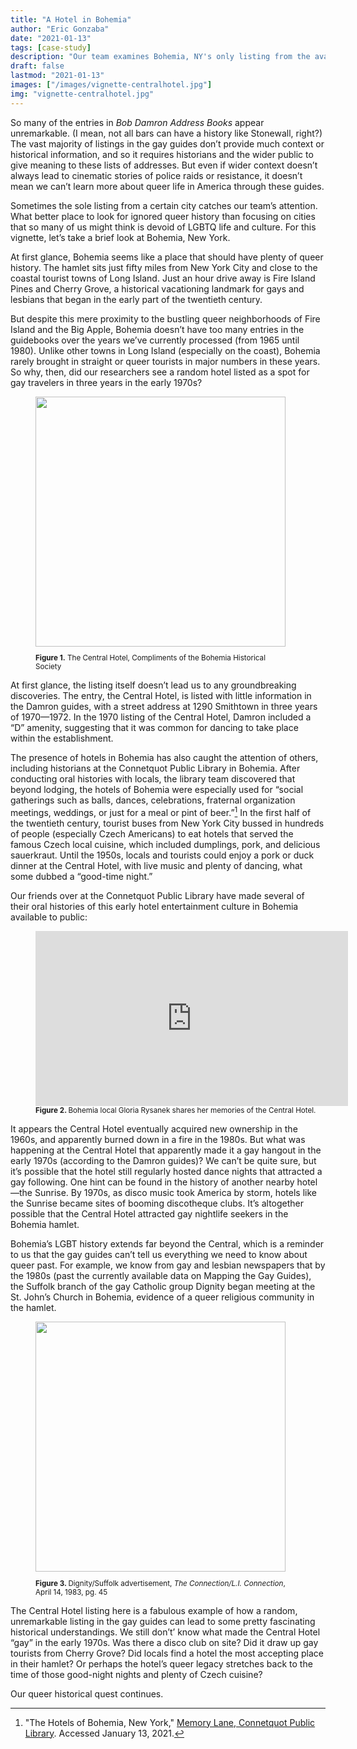 ```yaml
---
title: "A Hotel in Bohemia"
author: "Eric Gonzaba"
date: "2021-01-13"
tags: [case-study]
description: "Our team examines Bohemia, NY's only listing from the available data. What queer history can we learn from the Central Hotel?"
draft: false
lastmod: "2021-01-13"
images: ["/images/vignette-centralhotel.jpg"]
img: "vignette-centralhotel.jpg"
---
```

So many of the entries in _Bob Damron Address Books_ appear unremarkable. (I mean, not all bars can have a history like Stonewall, right?)  The vast majority of listings in the gay guides don’t provide much context or historical information, and so it requires historians and the wider public to give meaning to these lists of addresses. But even if wider context doesn’t always lead to cinematic stories of police raids or resistance, it doesn’t mean we can’t learn more about queer life in America through these guides.

Sometimes the sole listing from a certain city catches our team’s attention. What better place to look for ignored queer history than focusing on cities that so many of us might think is devoid of LGBTQ life and culture. For this vignette, let’s take a brief look at Bohemia, New York.

At first glance, Bohemia seems like a place that should have plenty of queer history. The hamlet sits just fifty miles from New York City and close to the coastal tourist towns of Long Island. Just an hour drive away is Fire Island Pines and Cherry Grove, a historical vacationing landmark for gays and lesbians that began in the early part of the twentieth century.

But despite this mere proximity to the bustling queer neighborhoods of Fire Island and the Big Apple, Bohemia doesn’t have too many entries in the guidebooks over the years we’ve currently processed (from 1965 until 1980). Unlike other towns in Long Island (especially on the coast), Bohemia rarely brought in straight or queer tourists in major numbers in these years. So why, then, did our researchers see a random hotel listed as a spot for gay travelers in three years in the early 1970s?

<figure>
<img src="/images/vignette-centralhotel.jpg" class="image-right" style="width: 400px;">
<figcaption class="caption-right alert-secondary" role="alert" style="width:400px;"><small><p><b>Figure 1.</b> The Central Hotel, Compliments of the Bohemia Historical Society</p></small></figcaption>
</figure>

At first glance, the listing itself doesn’t lead us to any groundbreaking discoveries. The entry, the Central Hotel, is listed with little information in the Damron guides, with a street address at 1290 Smithtown in three years of 1970—1972. In the 1970 listing of the Central Hotel, Damron included a “D” amenity, suggesting that it was common for dancing to take place within the establishment.

The presence of hotels in Bohemia has also caught the attention of others, including historians at the Connetquot Public Library in Bohemia. After conducting oral histories with locals, the library team discovered that beyond lodging, the hotels of Bohemia were especially used for “social gatherings such as balls, dances, celebrations, fraternal organization meetings, weddings, or just for a meal or pint of beer.”[^1] In the first half of the twentieth century, tourist buses from New York City bussed in hundreds of people (especially Czech Americans) to eat hotels that served the famous Czech local cuisine, which included dumplings, pork, and delicious sauerkraut. Until the 1950s, locals and tourists could enjoy a pork or duck dinner at the Central Hotel, with live music and plenty of dancing, what some dubbed a “good-time night.”

Our friends over at the Connetquot Public Library have made several of their oral histories of this early hotel entertainment culture in Bohemia available to public:
<figure>
<iframe width="500" height="280" style="float: left; margin-right: 15px;" src="https://www.youtube.com/embed/2346oU-DU_s" frameborder="0" allow="accelerometer; autoplay; clipboard-write; encrypted-media; gyroscope; picture-in-picture" allowfullscreen></iframe>

<figcaption class="caption-left alert-secondary" role="alert" style="width:500px;"><small><p><b>Figure 2. </b>Bohemia local Gloria Rysanek shares her memories of the Central Hotel.</p></small></figcaption>
</figure>

It appears the Central Hotel eventually acquired new ownership in the 1960s, and apparently burned down in a fire in the 1980s. But what was happening at the Central Hotel that apparently made it a gay hangout in the early 1970s (according to the Damron guides)? We can’t be quite sure, but it’s possible that the hotel still regularly hosted dance nights that attracted a gay following. One hint can be found in the history of another nearby hotel—the Sunrise. By 1970s, as disco music took America by storm, hotels like the Sunrise became sites of booming discotheque clubs. It’s altogether possible that the Central Hotel attracted gay nightlife seekers in the Bohemia hamlet.

Bohemia’s LGBT history extends far beyond the Central, which is a reminder to us that the gay guides can’t tell us everything we need to know about queer past. For example, we know from gay and lesbian newspapers that by the 1980s (past the currently available data on Mapping the Gay Guides), the Suffolk branch of the gay Catholic group Dignity began meeting at the St. John’s Church  in Bohemia, evidence of a queer religious community in the hamlet.

<figure>
<img src="/images/vignette-dignity-advertisement.png" class="image-right" style="width: 400px;">
<figcaption class="caption-right alert-secondary" role="alert" style="width:400px;"><small><p><b>Figure 3. </b>Dignity/Suffolk advertisement, <i>The Connection/L.I. Connection</i>, April 14, 1983, pg. 45</p></small></figcaption>
</figure>

The Central Hotel listing here is a fabulous example of how a random, unremarkable listing in the gay guides can lead to some pretty fascinating historical understandings. We still don’t’ know what made the Central Hotel “gay” in the early 1970s. Was there a disco club on site? Did it draw up gay tourists from Cherry Grove? Did locals find a hotel the most accepting place in their hamlet? Or perhaps the hotel’s queer legacy stretches back to the time of those good-night nights and plenty of Czech cuisine?

Our queer historical quest continues.





[^1]: "The Hotels of Bohemia, New York," [Memory Lane, Connetquot Public Library](https://www.connetquotlibrary.org/services/local-history/memory-lane/entry37.php). Accessed January 13, 2021.
